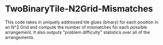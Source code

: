 # TwoBinaryTile-N2Grid-Mismatches
This code takes in uniquely addressed tile glues (binary) for each position in an N^2 Grid and compute the number of mismatches for each possible arrangement. It also outputs "problem difficulty" statistics over all of the arrangements.
